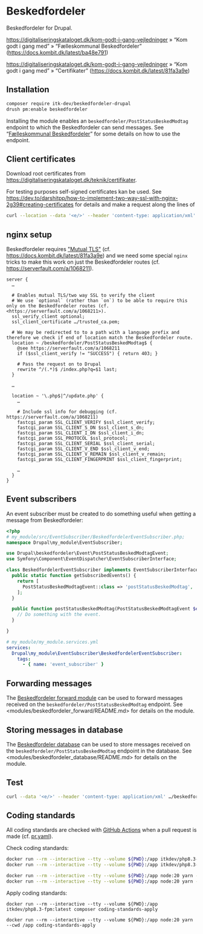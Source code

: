 # Beskedfordeler

Beskedfordeler for Drupal.

<https://digitaliseringskataloget.dk/kom-godt-i-gang-vejledninger>
» “Kom godt i gang med”
» “Fælleskommunal Beskedfordeler”
(<https://docs.kombit.dk/latest/ba48e791>)

<https://digitaliseringskataloget.dk/kom-godt-i-gang-vejledninger>
» “Kom godt i gang med”
» “Certifikater”
(<https://docs.kombit.dk/latest/81fa3a9e>)

## Installation

```sh
composer require itk-dev/beskedfordeler-drupal
drush pm:enable beskedfordeler
```

Installing the module enables an `beskedfordeler/PostStatusBeskedModtag`
endpoint to which the Beskedfordeler can send messages. See “[Fælleskommunal
Beskedfordeler](https://docs.kombit.dk/latest/ba48e791)” for some details on how
to use the endpoint.

## Client certificates

Download root certificates from
<https://digitaliseringskataloget.dk/teknik/certifikater>.

For testing purposes self-signed certificates kan be used. See
<https://dev.to/darshitpp/how-to-implement-two-way-ssl-with-nginx-2g39#creating-certificates>
for details and make a request along the lines of

```sh
curl --location --data '<e/>' --header 'content-type: application/xml' …/beskedfordeler/PostStatusBeskedModtag --cert user.pfx --cert-type P12
```

## nginx setup

Beskedfordeler requires ["Mutual
TLS"](https://www.google.com/search?q=Mutual+TLS) (cf.
<https://docs.kombit.dk/latest/81fa3a9e>) and we need some special `nginx`
tricks to make this work on just the Beskedfordeler routes (cf.
<https://serverfault.com/a/1068211>).

```nginx
server {
  …

  # Enables mutual TLS/two way SSL to verify the client
  # We use `optional` (rather than `on`) to be able to require this only on the Beskedfordeler routes (cf. <https://serverfault.com/a/1068211>).
  ssl_verify_client optional;
  ssl_client_certificate …/trusted_ca.pem;

  # We may be redirected to to a path with a language prefix and therefore we check if end of location match the Beskedfordeler route.
  location ~ /beskedfordeler/PostStatusBeskedModtag$ {
    @see https://serverfault.com/a/1068211
    if ($ssl_client_verify != "SUCCESS") { return 403; }

    # Pass the request on to Drupal
    rewrite ^/(.*)$ /index.php?q=$1 last;
  }

  …

  location ~ '\.php$|^/update.php' {
    …

    # Include ssl info for debugging (cf. https://serverfault.com/a/1068211)
    fastcgi_param SSL_CLIENT_VERIFY $ssl_client_verify;
    fastcgi_param SSL_CLIENT_S_DN $ssl_client_s_dn;
    fastcgi_param SSL_CLIENT_I_DN $ssl_client_i_dn;
    fastcgi_param SSL_PROTOCOL $ssl_protocol;
    fastcgi_param SSL_CLIENT_SERIAL $ssl_client_serial;
    fastcgi_param SSL_CLIENT_V_END $ssl_client_v_end;
    fastcgi_param SSL_CLIENT_V_REMAIN $ssl_client_v_remain;
    fastcgi_param SSL_CLIENT_FINGERPRINT $ssl_client_fingerprint;

    …
  }
}
```

## Event subscribers

An event subscriber must be created to do something useful when getting a
message from Beskedfordeler:

```php
<?php
# my_module/src/EventSubscriber/BeskedfordelerEventSubscriber.php;
namespace Drupal\my_module\EventSubscriber;

use Drupal\beskedfordeler\Event\PostStatusBeskedModtagEvent;
use Symfony\Component\EventDispatcher\EventSubscriberInterface;

class BeskedfordelerEventSubscriber implements EventSubscriberInterface {
  public static function getSubscribedEvents() {
    return [
      PostStatusBeskedModtagEvent::class => 'postStatusBeskedModtag',
    ];
  }

  public function postStatusBeskedModtag(PostStatusBeskedModtagEvent $event): void {
    // Do something with the event.
  }

}
```

```yaml
# my_module/my_module.services.yml
services:
  Drupal\my_module\EventSubscriber\BeskedfordelerEventSubscriber:
    tags:
      - { name: 'event_subscriber' }
```

## Forwarding messages

The [Beskedfordeler forward module](modules/beskedfordeler_forward/README.md)
can be used to forward messages received on the
`beskedfordeler/PostStatusBeskedModtag` endpoint. See
<modules/beskedfordeler_forward/README.md> for details on the module.

## Storing messages in database

The [Beskedfordeler database](modules/beskedfordeler_database/README.md) can be
used to store messages received on the `beskedfordeler/PostStatusBeskedModtag`
endpoint in the database. See <modules/beskedfordeler_database/README.md> for
details on the module.

## Test

```sh
curl --data '<e/>' --header 'content-type: application/xml' …/beskedfordeler/PostStatusBeskedModtag
```

## Coding standards

All coding standards are checked with [GitHub
Actions](https://github.com/features/actions) when a pull request is made (cf.
[pr.yaml](.github/workflows/pr.yaml)).

Check coding standards:

```sh
docker run --rm --interactive --tty --volume ${PWD}:/app itkdev/php8.3-fpm:latest composer install
docker run --rm --interactive --tty --volume ${PWD}:/app itkdev/php8.3-fpm:latest composer coding-standards-check

docker run --rm --interactive --tty --volume ${PWD}:/app node:20 yarn --cwd /app install
docker run --rm --interactive --tty --volume ${PWD}:/app node:20 yarn --cwd /app coding-standards-check
```

Apply coding standards:

```shell
docker run --rm --interactive --tty --volume ${PWD}:/app itkdev/php8.3-fpm:latest composer coding-standards-apply

docker run --rm --interactive --tty --volume ${PWD}:/app node:20 yarn --cwd /app coding-standards-apply
```
